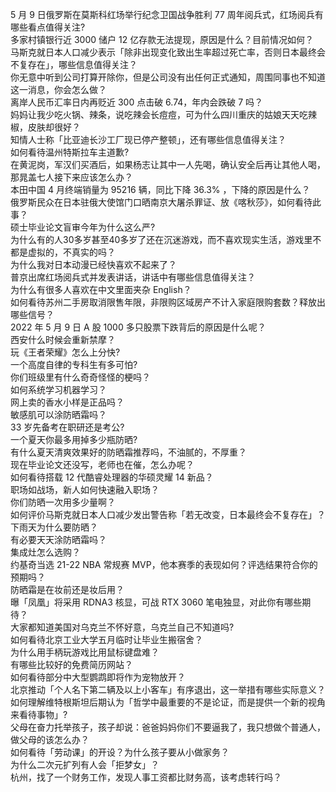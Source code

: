 5 月 9 日俄罗斯在莫斯科红场举行纪念卫国战争胜利 77 周年阅兵式，红场阅兵有哪些看点值得关注?  
多家村镇银行近 3000 储户 12 亿存款无法提现，原因是什么？目前情况如何？  
马斯克就日本人口减少表示「除非出现变化致出生率超过死亡率，否则日本最终会不复存在」，哪些信息值得关注？  
你无意中听到公司打算开除你，但是公司没有出任何正式通知，周围同事也不知道这一消息，你会怎么做？  
离岸人民币汇率日内再贬近 300 点击破 6.74，年内会跌破 7 吗？  
妈妈让我少吃火锅、辣条，说吃辣会长痘痘，可为什么四川重庆的姑娘天天吃辣椒，皮肤却很好？  
知情人士称「比亚迪长沙工厂现已停产整顿」，还有哪些信息值得关注？  
如何看待温州特斯拉车主道歉?  
在黄泥岗，军汉们买酒后，如果杨志让其中一人先喝，确认安全后再让其他人喝，那晁盖七人接下来应该怎么办？  
本田中国 4 月终端销量为 95216 辆，同比下降 36.3% ，下降的原因是什么？  
俄罗斯民众在日本驻俄大使馆门口晒南京大屠杀罪证、放《喀秋莎》，如何看待此事？  
硕士毕业论文盲审今年为什么这么严?  
为什么有的人30多岁甚至40多岁了还在沉迷游戏，而不喜欢现实生活，游戏里不都是虚拟的，不真实的吗？  
为什么我对日本动漫已经快喜欢不起来了？  
普京出席红场阅兵式并发表讲话，讲话中有哪些信息值得关注？  
为什么有很多人喜欢在中文里面夹杂 English？  
如何看待苏州二手房取消限售年限，非限购区域房产不计入家庭限购套数？释放出哪些信号？  
2022 年 5 月 9 日 A 股 1000 多只股票下跌背后的原因是什么呢？  
西安什么时候会重新禁摩？  
玩《王者荣耀》怎么上分快?  
一个高度自律的专科生有多可怕?  
你们班级里有什么奇奇怪怪的梗吗？  
如何系统学习机器学习？  
网上卖的香水小样是正品吗？  
敏感肌可以涂防晒霜吗？  
33 岁先备考在职研还是考公?  
一个夏天你最多用掉多少瓶防晒?  
有什么夏天清爽效果好的防晒霜推荐吗，不油腻的，不厚重？  
现在毕业论文还没写，老师也在催，怎么办呢？  
如何看待搭载 12 代酷睿处理器的华硕灵耀 14 新品？  
职场如战场，新人如何快速融入职场？  
你们防晒一次用多少量啊？  
如何评价马斯克就日本人口减少发出警告称「若无改变，日本最终会不复存在」？  
下雨天为什么要防晒？  
有必要天天涂防晒霜吗？  
集成灶怎么选购？  
约基奇当选 21-22 NBA 常规赛 MVP，他本赛季的表现如何？评选结果符合你的预期吗？  
防晒霜是在妆前还是妆后用？  
曝「凤凰」将采用 RDNA3 核显，可战 RTX 3060 笔电独显，对此你有哪些期待？  
大家都知道美国对乌克兰不怀好意，乌克兰自己不知道吗?  
如何看待北京工业大学五月临时让毕业生搬宿舍？  
为什么用手柄玩游戏比用鼠标键盘难？  
有哪些比较好的免费简历网站？  
如何看待部分中大型鹦鹉即将作为宠物放开？  
北京推动「个人名下第二辆及以上小客车」有序退出，这一举措有哪些实际意义？  
如何理解维特根斯坦后期认为「哲学中最重要的不是论证，而是提供一个新的视角来看待事物」?  
父母在奋力托举孩子，孩子却说：爸爸妈妈你们不要逼我了，我只想做个普通人，做父母的该怎么办？  
如何看待「劳动课」的开设？为什么孩子要从小做家务？  
为什么二次元扩列有人会「拒梦女」？  
杭州，找了一个财务工作，发现人事工资都比财务高，该考虑转行吗？  
